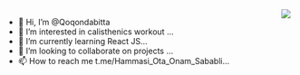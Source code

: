 <img align="right" src="https://visitor-badge.laobi.icu/badge?page_id=Qoqondabitta.Qoqondabitta" />

- 👋 Hi, I’m @Qoqondabitta
- 👀 I’m interested in calisthenics workout ...
- 🌱 I’m currently learning React JS...
- 💞️ I’m looking to collaborate on projects ...
- 📫 How to reach me t.me/Hammasi_Ota_Onam_Sababli...

<!---
Qoqondabitta/Qoqondabitta is a ✨ special ✨ repository because its `README.md` (this file) appears on your GitHub profile.
You can click the Preview link to take a look at your changes.
--->
